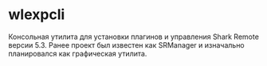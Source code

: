 # wlexpcli

Консольная утилита для установки плагинов и управления Shark Remote версии 5.3. 
Ранее проект был известен как SRManager и изначально планировался как графическая утилита.

